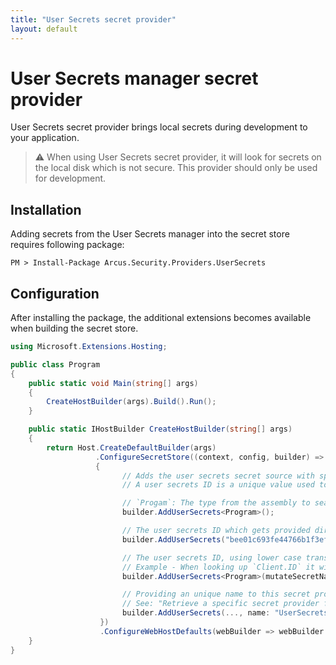 ```yaml
---
title: "User Secrets secret provider"
layout: default
---
```


# User Secrets manager secret provider
User Secrets secret provider brings local secrets during development to your application.

> :warning: When using User Secrets secret provider, it will look for secrets on the local disk which is not secure. This provider should only be used for development.

## Installation
Adding secrets from the User Secrets manager into the secret store requires following package:

```shell
PM > Install-Package Arcus.Security.Providers.UserSecrets
```

## Configuration
After installing the package, the additional extensions becomes available when building the secret store.

```csharp
using Microsoft.Extensions.Hosting;

public class Program
{
    public static void Main(string[] args)
    {
        CreateHostBuilder(args).Build().Run();
    }

    public static IHostBuilder CreateHostBuilder(string[] args)
    {    
        return Host.CreateDefaultBuilder(args)
                   .ConfigureSecretStore((context, config, builder) =>
                   {
                         // Adds the user secrets secret source with specified user secrets ID.
                         // A user secrets ID is a unique value used to store and identify a collection of secrets.

                         // `Progam`: The type from the assembly to search for an instance of `UserSecretsIdAttribute`.
                         builder.AddUserSecrets<Program>();

                         // The user secrets ID which gets provided directly without looking up the `UserSecretsIdAttribute` in the assembly.
                         builder.AddUserSecrets("bee01c693fe44766b1f3ef1e1f1f7883");

                         // The user secrets ID, using lower case transformation before looking up secrets.
                         // Example - When looking up `Client.ID` it will be changed to `client.id`.
                         builder.AddUserSecrets<Program>(mutateSecretName: secretName => secretName.ToLower());

                         // Providing an unique name to this secret provider so it can be looked up later.
                         // See: "Retrieve a specific secret provider from the secret store"
                         builder.AddUserSecrets(..., name: "UserSecrets");
                    })
                    .ConfigureWebHostDefaults(webBuilder => webBuilder.UseStartup<Startup>());
    }
}
```


